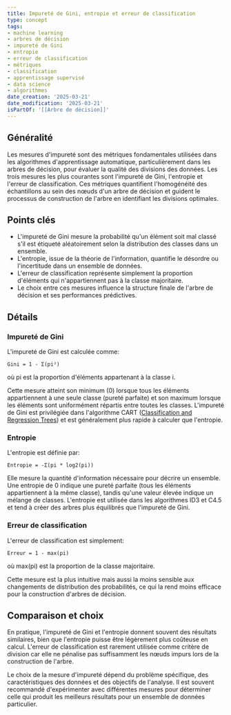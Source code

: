 ```yaml
---
title: Impureté de Gini, entropie et erreur de classification
type: concept
tags:
- machine learning
- arbres de décision
- impureté de Gini
- entropie
- erreur de classification
- métriques
- classification
- apprentissage supervisé
- data science
- algorithmes
date_creation: '2025-03-21'
date_modification: '2025-03-21'
isPartOf: '[[Arbre de décision]]'
---
```

## Généralité

Les mesures d'impureté sont des métriques fondamentales utilisées dans les algorithmes d'apprentissage automatique, particulièrement dans les arbres de décision, pour évaluer la qualité des divisions des données. Les trois mesures les plus courantes sont l'impureté de Gini, l'entropie et l'erreur de classification. Ces métriques quantifient l'homogénéité des échantillons au sein des nœuds d'un arbre de décision et guident le processus de construction de l'arbre en identifiant les divisions optimales.

## Points clés

- L'impureté de Gini mesure la probabilité qu'un élément soit mal classé s'il est étiqueté aléatoirement selon la distribution des classes dans un ensemble.
- L'entropie, issue de la théorie de l'information, quantifie le désordre ou l'incertitude dans un ensemble de données.
- L'erreur de classification représente simplement la proportion d'éléments qui n'appartiennent pas à la classe majoritaire.
- Le choix entre ces mesures influence la structure finale de l'arbre de décision et ses performances prédictives.

## Détails

### Impureté de Gini

L'impureté de Gini est calculée comme:
```
Gini = 1 - Σ(pi²)
```
où pi est la proportion d'éléments appartenant à la classe i.

Cette mesure atteint son minimum (0) lorsque tous les éléments appartiennent à une seule classe (pureté parfaite) et son maximum lorsque les éléments sont uniformément répartis entre toutes les classes. L'impureté de Gini est privilégiée dans l'algorithme CART ([Classification and Regression Trees](https://fr.wikipedia.org/wiki/Classification_and_Regression_Trees)) et est généralement plus rapide à calculer que l'entropie.

### Entropie

L'entropie est définie par:
```
Entropie = -Σ(pi * log2(pi))
```

Elle mesure la quantité d'information nécessaire pour décrire un ensemble. Une entropie de 0 indique une pureté parfaite (tous les éléments appartiennent à la même classe), tandis qu'une valeur élevée indique un mélange de classes. L'entropie est utilisée dans les algorithmes ID3 et C4.5 et tend à créer des arbres plus équilibrés que l'impureté de Gini.

### Erreur de classification

L'erreur de classification est simplement:
```
Erreur = 1 - max(pi)
```
où max(pi) est la proportion de la classe majoritaire.

Cette mesure est la plus intuitive mais aussi la moins sensible aux changements de distribution des probabilités, ce qui la rend moins efficace pour la construction d'arbres de décision.

## Comparaison et choix

En pratique, l'impureté de Gini et l'entropie donnent souvent des résultats similaires, bien que l'entropie puisse être légèrement plus coûteuse en calcul. L'erreur de classification est rarement utilisée comme critère de division car elle ne pénalise pas suffisamment les nœuds impurs lors de la construction de l'arbre.

Le choix de la mesure d'impureté dépend du problème spécifique, des caractéristiques des données et des objectifs de l'analyse. Il est souvent recommandé d'expérimenter avec différentes mesures pour déterminer celle qui produit les meilleurs résultats pour un ensemble de données particulier.